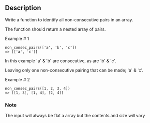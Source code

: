 ## Description

Write a function to identify all non-consecutive pairs in an array.

The function should return a nested array of pairs.

Example # 1

```
non_consec_pairs(['a', 'b', 'c'])
=> [['a', 'c']]
```

In this example 'a' & 'b' are consecutive, as are 'b' & 'c'.

Leaving only one non-consecutive pairing that can be made; 'a' & 'c'.

Example # 2

```
non_consec_pairs([1, 2, 3, 4])
=> [[1, 3], [1, 4], [2, 4]]
```

### Note

The input will always be flat a array but the contents and size will vary
